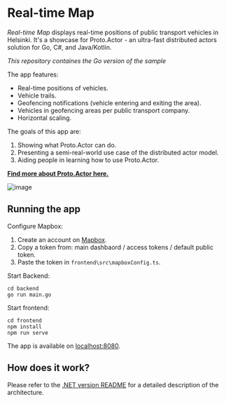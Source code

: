 # Real-time Map

_Real-time Map_ displays real-time positions of public transport vehicles in Helsinki. It's a showcase for Proto.Actor - an ultra-fast distributed actors solution for Go, C#, and Java/Kotlin.

_This repository containes the Go version of the sample_

The app features:
* Real-time positions of vehicles.
* Vehicle trails.
* Geofencing notifications (vehicle entering and exiting the area).
* Vehicles in geofencing areas per public transport company.
* Horizontal scaling.

The goals of this app are:
1. Showing what Proto.Actor can do.
1. Presenting a semi-real-world use case of the distributed actor model.
1. Aiding people in learning how to use Proto.Actor.

**[Find more about Proto.Actor here.](https://proto.actor/)**

![image](https://user-images.githubusercontent.com/1219044/132653003-58733735-f49a-4615-adb5-36552b1415c1.png)

## Running the app


Configure Mapbox:
1. Create an account on [Mapbox](https://www.mapbox.com/).
1. Copy a token from: main dashbaord / access tokens / default public token.
1. Paste the token in `frontend\src\mapboxConfig.ts`.

Start Backend:
```
cd backend
go run main.go
```

Start frontend:
```
cd frontend
npm install
npm run serve
```

The app is available on [localhost:8080](http://localhost:8080/).

## How does it work?

Please refer to the [.NET version README](https://github.com/asynkron/realtimemap-dotnet#how-does-it-work) for a detailed description of the architecture.
